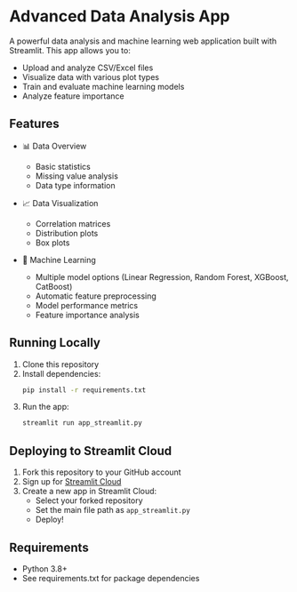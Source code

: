 # Advanced Data Analysis App

A powerful data analysis and machine learning web application built with Streamlit. This app allows you to:
- Upload and analyze CSV/Excel files
- Visualize data with various plot types
- Train and evaluate machine learning models
- Analyze feature importance

## Features

- 📊 Data Overview
  - Basic statistics
  - Missing value analysis
  - Data type information
  
- 📈 Data Visualization
  - Correlation matrices
  - Distribution plots
  - Box plots
  
- 🤖 Machine Learning
  - Multiple model options (Linear Regression, Random Forest, XGBoost, CatBoost)
  - Automatic feature preprocessing
  - Model performance metrics
  - Feature importance analysis

## Running Locally

1. Clone this repository
2. Install dependencies:
   ```bash
   pip install -r requirements.txt
   ```
3. Run the app:
   ```bash
   streamlit run app_streamlit.py
   ```

## Deploying to Streamlit Cloud

1. Fork this repository to your GitHub account
2. Sign up for [Streamlit Cloud](https://streamlit.io/cloud)
3. Create a new app in Streamlit Cloud:
   - Select your forked repository
   - Set the main file path as `app_streamlit.py`
   - Deploy!

## Requirements

- Python 3.8+
- See requirements.txt for package dependencies 
